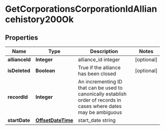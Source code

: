 
# GetCorporationsCorporationIdAlliancehistory200Ok

## Properties
Name | Type | Description | Notes
------------ | ------------- | ------------- | -------------
**allianceId** | **Integer** | alliance_id integer |  [optional]
**isDeleted** | **Boolean** | True if the alliance has been closed |  [optional]
**recordId** | **Integer** | An incrementing ID that can be used to canonically establish order of records in cases where dates may be ambiguous | 
**startDate** | [**OffsetDateTime**](OffsetDateTime.md) | start_date string | 



